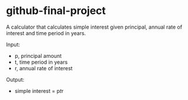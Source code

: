 # github-final-project
A calculator that calculates simple interest given principal, annual rate of interest and time period in years.

Input:
  * p, principal amount
  * t, time period in years
  * r, annual rate of interest

Output:
  * simple interest = p*t*r
